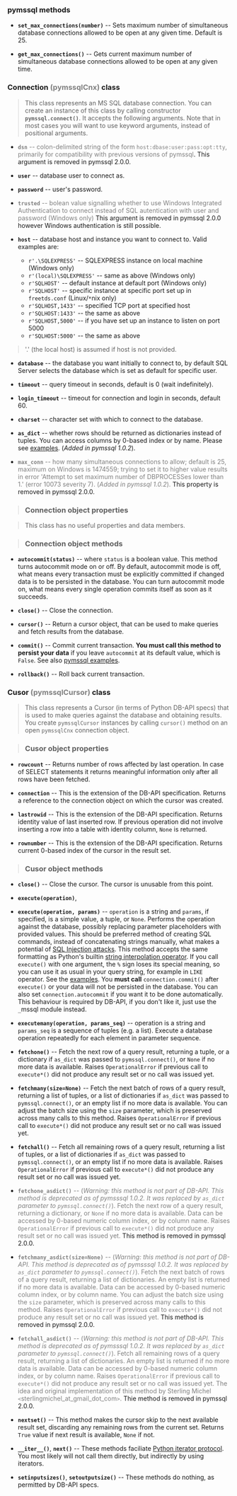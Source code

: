 ### pymssql methods ###

  * **`set_max_connections(number)`** -- Sets maximum number of simultaneous database connections allowed to be open at any given time. Default is 25.

  * **`get_max_connections()`** -- Gets current maximum number of simultaneous database connections allowed to be open at any given time.

### Connection <font color='grey'>(pymssqlCnx)</font> class ###

> This class represents an MS SQL database connection. You can create an instance of this class by calling constructor **`pymssql.connect()`**. It accepts the following arguments. Note that in most cases you will want to use keyword arguments, instead of positional arguments.

  * <font color='grey'><b><code>dsn</code></b> -- colon-delimited string of the form <code>host:dbase:user:pass:opt:tty</code>, primarily for compatibility with previous versions of pymssql</font>. This argument is removed in pymssql 2.0.0.

  * **`user`** -- database user to connect as.

  * **`password`** -- user's password.

  * <font color='grey'><b><code>trusted</code></b> -- bolean value signalling whether to use Windows Integrated Authentication to connect instead of SQL autentication with user and password (Windows only)</font> This argument is removed in pymssql 2.0.0 however Windows authentication is still possible.

  * **`host`** -- database host and instance you want to connect to. Valid examples are:
    * `r'.\SQLEXPRESS'` -- SQLEXPRESS instance on local machine (Windows only)
    * `r'(local)\SQLEXPRESS'` -- same as above (Windows only)
    * `r'SQLHOST'` -- default instance at default port (Windows only)
    * `r'SQLHOST'` -- specific instance at specific port set up in `freetds.conf` (Linux/`*`nix only)
    * `r'SQLHOST,1433'` -- specified TCP port at specified host
    * `r'SQLHOST:1433'` -- the same as above
    * `r'SQLHOST,5000'` -- if you have set up an instance to listen on port 5000
    * `r'SQLHOST:5000'` -- the same as above
> '.' (the local host) is assumed if host is not provided.

  * **`database`** -- the database you want initially to connect to, by default SQL Server selects the database which is set as default for specific user.

  * **`timeout`** -- query timeout in seconds, default is 0 (wait indefinitely).

  * **`login_timeout`** -- timeout for connection and login in seconds, default 60.

  * **`charset`** -- character set with which to connect to the database.

  * **`as_dict`** -- whether rows should be returned as dictionaries instead of tuples. You can access columns by 0-based index or by name. Please see [examples](PymssqlExamples.md). (_Added in pymssql 1.0.2_).

  * <font color='grey'><b><code>max_conn</code></b> -- how many simultaneous connections to allow; default is 25, maximum on Windows is 1474559; trying to set it to higher value results in error 'Attempt to set maximum number of DBPROCESSes lower than 1.' (error 10073 severity 7). (<i>Added in pymssql 1.0.2</i>).</font> This property is removed in pymssql 2.0.0.

> ### Connection object properties ###

> This class has no useful properties and data members.

> ### Connection object methods ###

  * **`autocommit(status)`** -- where `status` is a boolean value. This method turns autocommit mode on or off. By default, autocommit mode is off, what means every transaction must be explicitly committed if changed data is to be persisted in the database. You can turn autocommit mode on, what means every single operation commits itself as soon as it succeeds.

  * **`close()`** -- Close the connection.

  * **`cursor()`** -- Return a cursor object, that can be used to make queries and fetch results from the database.

  * **`commit()`** -- Commit current transaction. **You must call this method to persist your data** if you leave `autocommit` at its default value, which is `False`. See also [pymssql examples](PymssqlExamples.md).

  * **`rollback()`** -- Roll back current transaction.

### Cusor <font color='grey'>(pymssqlCursor)</font> class ###

> This class represents a Cursor (in terms of Python DB-API specs) that is used to make queries against the database and obtaining results. You create `pymssqlCursor` instances by calling `cursor()` method on an open `pymssqlCnx` connection object.

> ### Cusor object properties ###

  * **`rowcount`** -- Returns number of rows affected by last operation. In case of SELECT statements it returns meaningful information only after all rows have been fetched.

  * **`connection`** -- This is the extension of the DB-API specification. Returns a reference to the connection object on which the cursor was created.

  * **`lastrowid`** -- This is the extension of the DB-API specification. Returns identity value of last inserted row. If previous operation did not involve inserting a row into a table with identity column, `None` is returned.

  * **`rownumber`** -- This is the extension of the DB-API specification. Returns current 0-based index of the cursor in the result set.

> ### Cusor object methods ###

  * **`close()`** -- Close the cursor. The cursor is unusable from this point.

  * **`execute(operation)`**,
  * **`execute(operation, params)`** -- `operation` is a string and `params`, if specified, is a simple value, a tuple, or `None`. Performs the operation against the database, possibly replacing parameter placeholders with provided values. This should be preferred method of creating SQL commands, instead of concatenating strings manually, what makes a potential of [SQL Injection attacks](http://en.wikipedia.org/wiki/SQL_injection). This method accepts the same formatting as Python's builtin [string interpolation operator](http://docs.python.org/library/stdtypes.html#string-formatting). If you call `execute()` with one argument, the `%` sign loses its special meaning, so you can use it as usual in your query string, for example in `LIKE` operator. See the [examples](PymssqlExamples.md). You **must call** `connection.commit()` after `execute()` or your data will not be persisted in the database. You can also set `connection.autocommit` if you want it to be done automatically. This behaviour is required by DB-API, if you don't like it, just use the `_`mssql module instead.

  * **`executemany(operation, params_seq)`** -- operation is a string and `params_seq` is a sequence of tuples (e.g. a list). Execute a database operation repeatedly for each element in parameter sequence.

  * **`fetchone()`** -- Fetch the next row of a query result, returning a tuple, or a dictionary if `as_dict` was passed to `pymssql.connect()`, or `None` if no more data is available. Raises `OperationalError` if previous call to `execute*()` did not produce any result set or no call was issued yet.

  * **`fetchmany(size=None)`** -- Fetch the next batch of rows of a query result, returning a list of tuples, or a list of dictionaries if `as_dict` was passed to `pymssql.connect()`, or an empty list if no more data is available. You can adjust the batch size using the `size` parameter, which is preserved across many calls to this method. Raises `OperationalError` if previous call to `execute*()` did not produce any result set or no call was issued yet.

  * **`fetchall()`** -- Fetch all remaining rows of a query result, returning a list of tuples, or a list of dictionaries if `as_dict` was passed to `pymssql.connect()`, or an empty list if no more data is available. Raises `OperationalError` if previous call to `execute*()` did not produce any result set or no call was issued yet.

  * <font color='grey'><b><code>fetchone_asdict()</code></b> -- (<i>Warning: this method is not part of DB-API. This method is deprecated as of pymsssql 1.0.2. It was replaced by <code>as_dict</code> parameter to <code>pymssql.connect()</code></i>). Fetch the next row of a query result, returning a dictionary, or <code>None</code> if no more data is available. Data can be accessed by 0-based numeric column index, or by column name. Raises <code>OperationalError</code> if previous call to <code>execute*()</code> did not produce any result set or no call was issued yet.</font> This method is removed in pymssql 2.0.0.

  * <font color='grey'><b><code>fetchmany_asdict(size=None)</code></b> -- (<i>Warning: this method is not part of DB-API. This method is deprecated as of pymsssql 1.0.2. It was replaced by <code>as_dict</code> parameter to <code>pymssql.connect()</code></i>). Fetch the next batch of rows of a query result, returning a list of dictionaries. An empty list is returned if no more data is available. Data can be accessed by 0-based numeric column index, or by column name. You can adjust the batch size using the <code>size</code> parameter, which is preserved across many calls to this method. Raises <code>OperationalError</code> if previous call to <code>execute*()</code> did not produce any result set or no call was issued yet.</font> This method is removed in pymssql 2.0.0.

  * <font color='grey'><b><code>fetchall_asdict()</code></b> -- (<i>Warning: this method is not part of DB-API. This method is deprecated as of pymsssql 1.0.2. It was replaced by <code>as_dict</code> parameter to <code>pymssql.connect()</code></i>). Fetch all remaining rows of a query result, returning a list of dictionaries. An empty list is returned if no more data is available. Data can be accessed by 0-based numeric column index, or by column name. Raises <code>OperationalError</code> if previous call to <code>execute*()</code> did not produce any result set or no call was issued yet. The idea and original implementation of this method by Sterling Michel <code>&lt;</code>sterlingmichel_at_gmail_dot_com<code>&gt;</code>.</font> Thie method is removed in pymssql 2.0.0.

  * **`nextset()`** -- This method makes the cursor skip to the next available result set, discarding any remaining rows from the current set. Returns `True` value if next result is available, `None` if not.

  * **`__iter__()`**, **`next()`** -- These methods faciliate [Python iterator protocol](http://docs.python.org/library/stdtypes.html#iterator-types). You most likely will not call them directly, but indirectly by using iterators.

  * **`setinputsizes()`**, **`setoutputsize()`** -- These methods do nothing, as permitted by DB-API specs.